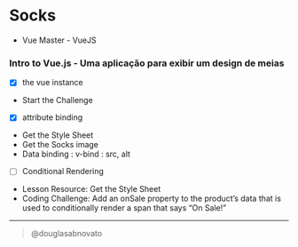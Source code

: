 # Socks
- Vue Master - VueJS

### Intro to Vue.js - Uma aplicação para exibir um design de meias

- [x] the vue instance
- Start the Challenge

- [x] attribute binding 
- Get the Style Sheet
- Get the Socks image 
- Data binding : v-bind : src, alt  

- [ ] Conditional Rendering 
- Lesson Resource: Get the Style Sheet
- Coding Challenge: Add an onSale property to the product’s data that is used to conditionally render a span that says “On Sale!”

---

> @douglasabnovato